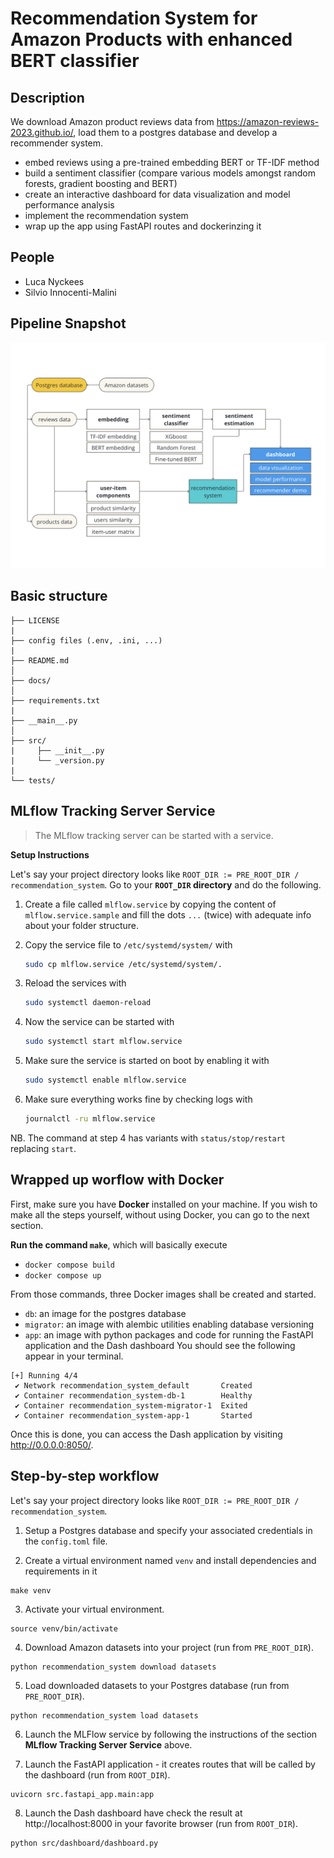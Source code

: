 # Recommendation System for Amazon Products with enhanced BERT classifier

## Description
We download Amazon product reviews data from https://amazon-reviews-2023.github.io/, load them to a postgres database and develop a recommender system.
- embed reviews using a pre-trained embedding BERT or TF-IDF method
- build a sentiment classifier (compare various models amongst random forests, gradient boosting and BERT)
- create an interactive dashboard for data visualization and model performance analysis
- implement the recommendation system
- wrap up the app using FastAPI routes and dockerinzing it

## People
- Luca Nyckees
- Silvio Innocenti-Malini

## Pipeline Snapshot
<img src="https://github.com/LucaNyckees/recommendation_system/blob/main/images/rs_pipeline.png?raw=true" width="700">


## Basic structure
```
├── LICENSE
|
├── config files (.env, .ini, ...)
|
├── README.md
│
├── docs/               
│
├── requirements.txt  
|
├── __main__.py
│
├── src/                
|     ├── __init__.py
|     └── _version.py
|
└── tests/
```

## MLflow Tracking Server Service

> The MLflow tracking server can be started with a service.

**Setup Instructions**

Let's say your project directory looks like `ROOT_DIR := PRE_ROOT_DIR / recommendation_system`.
Go to your **`ROOT_DIR` directory** and do the following.

1. Create a file called `mlflow.service` by copying the content of `mlflow.service.sample` and fill the dots `...` (twice) with adequate info about your folder structure.

2. Copy the service file to `/etc/systemd/system/` with

    ```sh
    sudo cp mlflow.service /etc/systemd/system/.
    ```
3. Reload the services with
    ```sh
    sudo systemctl daemon-reload
    ```
4. Now the service can be started with
    ```sh
    sudo systemctl start mlflow.service
    ```
5. Make sure the service is started on boot by enabling it with
    ```sh
    sudo systemctl enable mlflow.service
    ```
6. Make sure everything works fine by checking logs with
    ```sh
    journalctl -ru mlflow.service
    ```
NB. The command at step 4 has variants with `status/stop/restart` replacing `start`.

## Wrapped up worflow with Docker
First, make sure you have **Docker** installed on your machine. If you wish to make all the steps yourself, without using Docker, you can go to the next section.

**Run the command `make`**, which will basically execute
- `docker compose build`
- `docker compose up`

From those commands, three Docker images shall be created and started.
- `db`: an image for the postgres database
- `migrator`: an image with alembic utilities enabling database versioning
- `app`: an image with python packages and code for running the FastAPI application and the Dash dashboard
You should see the following appear in your terminal.
```
[+] Running 4/4
 ✔ Network recommendation_system_default       Created                                                                                                                   
 ✔ Container recommendation_system-db-1        Healthy                                                                                                                    
 ✔ Container recommendation_system-migrator-1  Exited                                                                                                                    
 ✔ Container recommendation_system-app-1       Started
```
Once this is done, you can access the Dash application by visiting http://0.0.0.0:8050/.

## Step-by-step workflow

Let's say your project directory looks like `ROOT_DIR := PRE_ROOT_DIR / recommendation_system`.

1. Setup a Postgres database and specify your associated credentials in the `config.toml` file.

2. Create a virtual environment named `venv` and install dependencies and requirements in it
```
make venv
```
3. Activate your virtual environment.
```
source venv/bin/activate
```
4. Download Amazon datasets into your project (run from `PRE_ROOT_DIR`).
```
python recommendation_system download datasets
```
5. Load downloaded datasets to your Postgres database (run from `PRE_ROOT_DIR`).
```
python recommendation_system load datasets
```
6. Launch the MLFlow service by following the instructions of the section **MLflow Tracking Server Service** above.

7. Launch the FastAPI application - it creates routes that will be called by the dashboard (run from `ROOT_DIR`).
```
uvicorn src.fastapi_app.main:app
```
8. Launch the Dash dashboard have check the result at http://localhost:8000 in your favorite browser (run from `ROOT_DIR`).
```
python src/dashboard/dashboard.py
```
